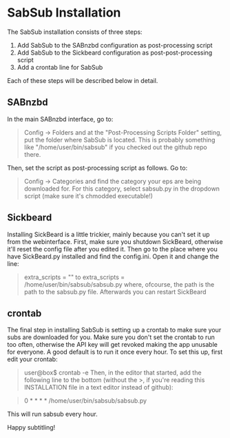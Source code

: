 SabSub Installation
===================

The SabSub installation consists of three steps:

1. Add SabSub to the SABnzbd configuration as post-processing script
2. Add SabSub to the Sickbeard configuration as post-post-processing script
3. Add a crontab line for SabSub

Each of these steps will be described below in detail.

SABnzbd
-------
In the main SABnzbd interface, go to:
> Config -> Folders
and at the "Post-Processing Scripts Folder" setting, put the folder where SabSub
is located. This is probably something like "/home/user/bin/sabsub" if you
checked out the github repo there.

Then, set the script as post-processing script as follows. Go to:
> Config -> Categories
and find the category your eps are being downloaded for. For this category,
select sabsub.py in the dropdown script (make sure it's chmodded
executable!)

Sickbeard
---------
Installing SickBeard is a little trickier, mainly because you can't set it up
from the webinterface. First, make sure you shutdown SickBeard, otherwise it'll
reset the config file after you edited it. Then go to the place where you have
SickBeard.py installed and
find the config.ini. Open it and change the line:
> extra_scripts = ""
to
> extra_scripts = /home/user/bin/sabsub/sabsub.py
where, ofcourse, the path is the path to the sabsub.py file. Afterwards you can
restart SickBeard

crontab
-------
The final step in installing SabSub is setting up a crontab to make sure your subs are downloaded for you. Make sure you don't set the crontab to run too often, otherwise the API key will get revoked making the app unusable for everyone. A good default is to run it once every hour. To set this up, first edit your crontab:
> user@box$ crontab -e
Then, in the editor that started, add the following line to the bottom (without the >, if you're reading this INSTALLATION file in a text editor instead of github):

> 0   *   *   *   *   /home/user/bin/sabsub/sabsub.py

This will run sabsub every hour.

Happy subtitling!
